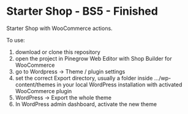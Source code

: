 # Starter Shop - BS5 - Finished
Starter Shop with WooCommerce actions.

To use:

1. download or clone this repository
2. open the project in Pinegrow Web Editor with Shop Builder for WooCommerce
3. go to Wordpress -> Theme / plugin settings
4. set the correct Export directory, usually a folder inside .../wp-content/themes in your local WordPress installation with activated WooCommerce plugin
5. WordPress -> Export the whole theme
6. In WordPress admin dashboard, activate the new theme

